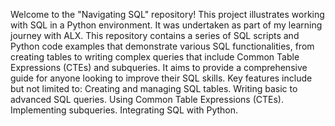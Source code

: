 Welcome to the "Navigating SQL" repository! This project illustrates working with SQL in a Python environment. It was undertaken as part of my learning journey with ALX.
This repository contains a series of SQL scripts and Python code examples that demonstrate various SQL functionalities, from creating tables to writing complex queries that include Common Table Expressions (CTEs) and subqueries. It aims to provide a comprehensive guide for anyone looking to improve their SQL skills.
Key features include but not limited to:
  Creating and managing SQL tables.
  Writing basic to advanced SQL queries.
  Using Common Table Expressions (CTEs).
  Implementing subqueries.
  Integrating SQL with Python.
